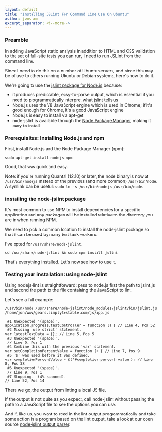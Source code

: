 ```yaml
---
layout: default
title: "Installing JSLint For Command Line Use On Ubuntu"
author: joncram
excerpt_separator: <!--more-->
---
```


### Preamble

In adding JavaScript static analysis in addition to HTML and CSS validation
to the set of full-site tests you can run, I need to run JSLint from the
command line.

Since I need to do this on a number of Ubuntu servers, and since this may
be of use to others running Ubuntu or Debian systems, here's how to do it.

<!--more-->

We're going to use the [jslint package for Node.js](https://npmjs.org/package/jslint)
because:

- it produces predictable, easy-to-parse output, which is essential
if you need to programmatically interpret what jslint tells us
- Node.js uses the V8 JavaScript engine which is used in Chrome; if
it's good enough for Chrome, it's a good JavaScript engine
- Node.js is easy to install via apt-get
- node-jslint is available through the <a href="https://npmjs.org/">Node Package Manager</a>, making
it easy to install

### Prerequisites: Installing Node.js and npm

First, install Node.js and the Node Package Manager (npm):

`sudo apt-get install nodejs npm`

Good, that was quick and easy.

Note: if you're running Quantal (12.10) or later, the node binary is now at
`/usr/bin/nodejs` instead of the previous (and more common) `/usr/bin/node`.
A symlink can be useful: `sudo ln -s /usr/bin/nodejs /usr/bin/node`.

### Installing the node-jslint package

It's most common to use NPM to install dependencies for a specific application
and any packages will be installed relative to the directory you are in
when running NPM.

We need to pick a common location to install the node-jslint package so
that it can be used by many test task workers.

I've opted for `/usr/share/node-jslint`.

`cd /usr/share/node-jslint && sudo npm install jslint`

That's everything installed. Let's now see how to use it.

### Testing your installation: using node-jslint

Using nodejs-lint is straightforward: pass to node.js first the path to
jslint.js and second the path to the file containing the JavaScript to lint.

Let's see a full example:

    /usr/bin/node /usr/share/node-jslint/node_modules/jslint/bin/jslint.js /home/jon/www/gears.simplytestable.com/js/app.js
    
     #1 Unexpected '(space)'.
    application.progress.testController = function () { // Line 4, Pos 52
     #2 Missing 'use strict' statement.
    var latestTestData = {}; // Line 5, Pos 5
     #3 Unexpected '(space)'.
     // Line 6, Pos 1
     #4 Combine this with the previous 'var' statement.
    var setCompletionPercentValue = function () { // Line 7, Pos 9
     #5 '$' was used before it was defined.
    var completionPercentValue = $('#completion-percent-value'); // Line 8, Pos 38
     #6 Unexpected '(space)'.
     // Line 9, Pos 1
     #7 Stopping.  (4% scanned).
    // Line 52, Pos 14

There we go, the output from linting a local JS file.

If the output is not quite as you expect, call node-jslint without passing the path to a
JavaScript file to see the options you can use.

And if, like us, you want to read in the lint output programmatically and
take some action in a program based on the lint output, take a look
at our open source [node-jslint output parser](https://github.com/webignition/node-jslint-output-parser).
